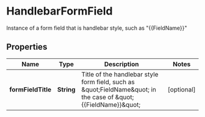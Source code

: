 

# HandlebarFormField

Instance of a form field that is handlebar style, such as \"{{FieldName}}\"
## Properties

Name | Type | Description | Notes
------------ | ------------- | ------------- | -------------
**formFieldTitle** | **String** | Title of the handlebar style form field, such as \&quot;FieldName\&quot; in the case of \&quot;{{FieldName}}\&quot; |  [optional]



